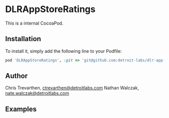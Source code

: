 # DLRAppStoreRatings

This is a internal CocoaPod.

## Installation

To install it, simply add the following line to your Podfile:

```rb
pod 'DLRAppStoreRatings', :git => 'git@github.com:detroit-labs/dlr-app-store-ratings-ios.git'
```

## Author

Chris Trevarthen, ctrevarthen@detroitlabs.com
Nathan Walczak, nate.walczak@detroitlabs.com

## Examples
